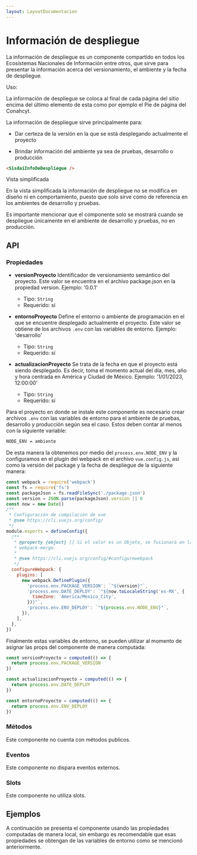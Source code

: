 ```yaml
---
layout: LayoutDocumentacion
---
```


# Información de despliegue

La información de despliegue es un componente compartido en todos los Ecosistemas Nacionales de Información entre otros, que sirve para presentar la información acerca del versionamiento, el ambiente y la fecha de despliegue.

Uso:

La información de despliegue se coloca al final de cada página del sitio encima del último elemento de esta como por ejemplo el Pie de página del Conahcyt.

La información de despliegue sirve principalmente para:

- Dar certeza de la versión en la que se está desplegando actualmente el proyecto

- Brindar información del ambiente ya sea de pruebas, desarrollo o producción

```html
<SisdaiInfoDeDespliegue />
```

Vista simplificada

En la vista simplificada la información de despliegue no se modifica en diseño ni en comportamiento, puesto que solo sirve como de referencia en los ambientes de desarrollo y pruebas.

Es importante mencionar que el componente solo se mostrará cuando se despliegue únicamente en el ambiente de desarrollo y pruebas, no en producción.

<section id="api">

## API

### Propiedades

- **versionProyecto**
  Identificador de versionamiento semántico del proyecto. Este valor se encuentra en el archivo package.json en la propiedad version. Ejemplo: '0.0.1'

  - Tipo: `String`
  - Requerido: sí

- **entornoProyecto**
  Define el entorno o ambiente de programación en el que se encuentre desplegado actualmente el proyecto. Este valor se obtiene de los archivos `.env` con las variables de entorno. Ejemplo: 'desarrollo'

  - Tipo: `String`
  - Requerido: sí

- **actualizacionProyecto**
  Se trata de la fecha en que el proyecto está siendo desplegado. Es decir, toma el momento actual del día, mes, año y hora centrada en América y Ciudad de México. Ejemplo: '1/01/2023, 12:00:00'

  - Tipo: `String`
  - Requerido: sí

Para el proyecto en donde se instale este componente es necesario crear archivos `.env` con las variables de entorno para el ambiente de pruebas, desarrollo y producción según sea el caso. Estos deben contar al menos con la siguiente variable:

```bash
NODE_ENV = ambiente
```

De esta manera la obtenemos por medio del `process.env.NODE_ENV` y la configuramos en el plugin del webpack en el archivo `vue.config.js`, así como la versión del package y la fecha de despliegue de la siguiente manera:

```js
const webpack = require('webpack')
const fs = require('fs')
const packageJson = fs.readFileSync('./package.json')
const version = JSON.parse(packageJson).version || 0
const now = new Date()
/**
 * Configuración de compilación de vue
 * @see https://cli.vuejs.org/config/
 */
module.exports = defineConfig({
  /**
   * @property {object} [] Si el valor es un Objeto, se fusionará en la configuración final usando
   * webpack-merge.
   *
   * @see https://cli.vuejs.org/config/#configurewebpack
   */
  configureWebpack: {
    plugins: [
      new webpack.DefinePlugin({
        'process.env.PACKAGE_VERSION': `"${version}"`,
        'process.env.DATE_DEPLOY': `"${now.toLocaleString('es-MX', {
          timeZone: 'America/Mexico_City',
        })}"`,
        'process.env.ENV_DEPLOY': `"${process.env.NODE_ENV}"`,
      }),
    ],
  },
})
```

Finalmente estas variables de entorno, se pueden utilizar al momento de asignar las props del componente de manera computada:

```js
const versionProyecto = computed(() => {
  return process.env.PACKAGE_VERSION
})

const actualizacionProyecto = computed(() => {
  return process.env.DATE_DEPLOY
})

const entornoProyecto = computed(() => {
  return process.env.ENV_DEPLOY
})
```

### Métodos

Este componente no cuenta con métodos publicos.

### Eventos

Este componente no dispara eventos externos.

### Slots

Este componente no utiliza slots.

</section>

<section id="ejemplos">

## Ejemplos

A continuación se presenta el componente usando las propiedades computadas de manera local, sin embargo es recomendable que esas propiedades se obtengan de las variables de entorno como se mencionó anteriormente.

<utils-ejemplo-doc ruta="info-de-despliegue/basico.vue"/>

</section>
